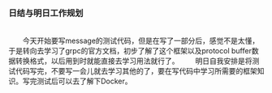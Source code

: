 &emsp;&emsp;&emsp;&emsp;&emsp;&emsp;&emsp;&emsp;&emsp;&emsp;&emsp;&emsp;<h3>日结与明日工作规划</h3>
<br/>
&emsp;&emsp;今天开始要写message的测试代码，但是在写了一部分后，感觉不是太懂，于是转向去学习了grpc的官方文档，初步了解了这个框架以及protocol buffer数据转换格式，以后用到时就能直接去学习用法就行了。
&emsp;&emsp;明日自我安排是将测试代码写完，不要写一会儿就去学习其他的了，要在写代码中学习所需要的框架知识。写完测试后可以去了解下Docker。
